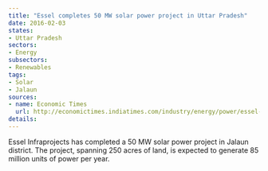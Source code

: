 ```yaml
---
title: "Essel completes 50 MW solar power project in Uttar Pradesh"
date: 2016-02-03
states:
- Uttar Pradesh
sectors:
- Energy
subsectors:
- Renewables
tags:
- Solar
- Jalaun
sources:
- name: Economic Times
  url: http://economictimes.indiatimes.com/industry/energy/power/essel-infraprojects-commissions-50-mw-solar-plant-in-uttar-pradesh/articleshow/50747785.cms
details:
---
```


Essel Infraprojects has completed a 50 MW solar power project in Jalaun district. The project, spanning 250 acres of land, is expected to generate 85 million units of power per year.

